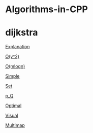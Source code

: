 # Algorithms-in-CPP

# dijkstra

[Explanation](https://github.com/Sohando/Algorithms-in-CPP/blob/master/Explanation.txt)

[O(v^2)](https://github.com/Sohando/Algorithms-in-CPP/blob/master/Dijkastra(v**2).cpp)

[O(mlogn)](https://github.com/Sohando/Algorithms-in-CPP/blob/master/Dijkastra(O(mlogn)).cpp)

[Simple](https://github.com/Sohando/Algorithms-in-CPP/blob/master/Dijkastra(simple).cpp)

[Set](https://github.com/Sohando/Algorithms-in-CPP/blob/master/Dijkastra(Set).cpp)

[p_Q](https://github.com/Sohando/Algorithms-in-CPP/blob/master/Dijkastra(p_Q).cpp)

[Optimal](https://github.com/Sohando/Algorithms-in-CPP/blob/master/Dijkastra(Optimal).cpp)

[Visual](https://github.com/Sohando/Algorithms-in-CPP/blob/master/Dijkastra(Visual).cpp)

[Multimap](https://github.com/Sohando/Algorithms-in-CPP/blob/master/Dijkastra(Multimap).cpp)

